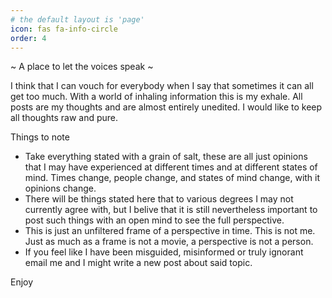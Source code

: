 ```yaml
---
# the default layout is 'page'
icon: fas fa-info-circle
order: 4
---
```


~ A place to let the voices speak ~

I think that I can vouch for everybody when I say that sometimes it can all get too much. With a world of inhaling information this is my exhale. All posts are my thoughts and are almost entirely unedited. I would like to keep all thoughts raw and pure.

Things to note 
- Take everything stated with a grain of salt, these are all just opinions that I may have experienced at different times and at different states of mind. Times change, people change, and states of mind change, with it opinions change. 
- There will be things stated here that to various degrees I may not currently agree with, but I belive that it is still nevertheless important to post such things with an open mind to see the full perspective.
- This is just an unfiltered frame of a perspective in time. This is not me. Just as much as a frame is not a movie, a perspective is not a person. 
- If you feel like I have been misguided, misinformed or truly ignorant email me and I might write a new post about said topic.

Enjoy
